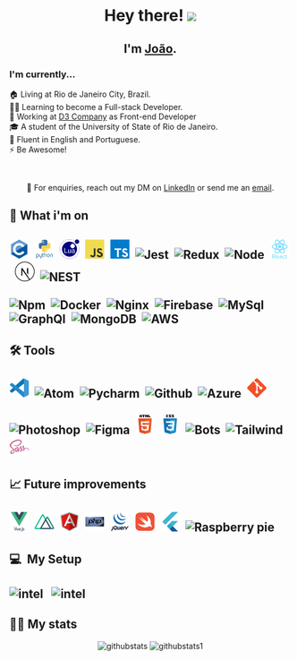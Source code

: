 <h1 align='center'> Hey there! <img src="https://media.giphy.com/media/hvRJCLFzcasrR4ia7z/giphy.gif" width="25px"></h1>
<h2 align='center'>
  I'm <a href="https://github.com/JxVtrl">João</a>.
</h2>
<h3>
  I'm currently...
</h3>
<p>
  🏠 Living at Rio de Janeiro City, Brazil. <br/>
  👨‍💻 Learning to become a Full-stack Developer.<br/>
  🔭 Working at <a href="https://d3.do/" >D3 Company</a> as Front-end Developer<br/>
  🎓 A student of the University of State of Rio de Janeiro.<br/>
  🌱 Fluent in English and Portuguese.<br/>
  ⚡ Be Awesome!<br/>
</p>
<br/>
<p align='center'>
💼 For enquiries, reach out my DM on <a href="https://www.linkedin.com/in/joão-vinicius-vitral/">LinkedIn</a> or send me an <a href="mailto:joaoviniciusvitral@hotmail.com">email<a/>.
</p>

<h2>🧠 What i'm on<h2/>
  <img alt="C" height="35"width="35"src="https://raw.githubusercontent.com/devicons/devicon/master/icons/c/c-original.svg">&nbsp;
	<img alt="Python" height="35"width="35"src="https://raw.githubusercontent.com/devicons/devicon/master/icons/python/python-original-wordmark.svg">&nbsp;
	<img alt="LUA" height="35"width="35"src="https://raw.githubusercontent.com/devicons/devicon/master/icons/lua/lua-plain-wordmark.svg">&nbsp;
  <img alt="Js" height="35" width="35" src="https://raw.githubusercontent.com/devicons/devicon/master/icons/javascript/javascript-original.svg">&nbsp;
  <img alt="Ts" height="35" width="35" src="https://raw.githubusercontent.com/devicons/devicon/master/icons/typescript/typescript-plain.svg">&nbsp;
  <img alt="Jest" height="35" width="35" src="https://cdn.jsdelivr.net/gh/devicons/devicon/icons/jest/jest-plain.svg" />&nbsp;
  <img alt="Redux" height="35" width="35" src="https://cdn.jsdelivr.net/gh/devicons/devicon/icons/redux/redux-original.svg" />&nbsp;
  <img alt="Node" height="35" width="35" src="https://cdn.jsdelivr.net/gh/devicons/devicon/icons/nodejs/nodejs-original.svg">&nbsp;
  <img alt="React" height="35" width="35" src="https://raw.githubusercontent.com/devicons/devicon/master/icons/react/react-original-wordmark.svg">&nbsp;
  <img alt="NEXT" height="35" width="35" src="https://raw.githubusercontent.com/devicons/devicon/master/icons/nextjs/nextjs-line.svg">&nbsp;
  <img alt="NEST" height="35" width="35" src="https://cdn.jsdelivr.net/gh/devicons/devicon/icons/nestjs/nestjs-plain.svg">&nbsp;
  <br/>
  <br/>
  <img alt="Npm" height="35" width="35" src="https://cdn.jsdelivr.net/gh/devicons/devicon/icons/npm/npm-original-wordmark.svg">&nbsp;
  <img alt="Docker" height="35" width="35" src="https://cdn.jsdelivr.net/gh/devicons/devicon/icons/docker/docker-original-wordmark.svg">&nbsp;
  <img alt="Nginx" height="35" width="35" src="https://cdn.jsdelivr.net/gh/devicons/devicon/icons/nginx/nginx-original.svg">&nbsp;
  <img alt="Firebase" height="35" width="35" src="https://cdn.jsdelivr.net/gh/devicons/devicon/icons/firebase/firebase-plain-wordmark.svg">&nbsp;
  <img alt="MySql" height="35" width="35" src="https://cdn.jsdelivr.net/gh/devicons/devicon/icons/mysql/mysql-original-wordmark.svg">&nbsp;
  <img alt="GraphQl" height="35" width="35" src="https://cdn.jsdelivr.net/gh/devicons/devicon/icons/graphql/graphql-plain-wordmark.svg">&nbsp;
  <img alt="MongoDB" height="35" width="35" src="https://cdn.jsdelivr.net/gh/devicons/devicon/icons/mongodb/mongodb-original-wordmark.svg">&nbsp;
  <img alt="AWS" height="35" width="35"  src="https://cdn.jsdelivr.net/gh/devicons/devicon/icons/amazonwebservices/amazonwebservices-original-wordmark.svg">&nbsp;
  
<h2>🛠 Tools<h2/>
  <img alt="VSCODE" height="35" width="35" src="https://raw.githubusercontent.com/devicons/devicon/master/icons/vscode/vscode-original.svg">&nbsp;
  <img alt="Atom" height="35" width="35" src="https://cdn.jsdelivr.net/gh/devicons/devicon/icons/atom/atom-original.svg">&nbsp;
  <img alt="Pycharm" height="35" width="35" src="https://cdn.jsdelivr.net/gh/devicons/devicon/icons/pycharm/pycharm-original.svg">&nbsp;
  <img alt="Github" height="35" width="35" src="https://cdn.jsdelivr.net/gh/devicons/devicon/icons/github/github-original.svg">&nbsp;
  <img alt="Azure" height="35" width="35" src="https://cdn.jsdelivr.net/gh/devicons/devicon/icons/azure/azure-original.svg">&nbsp;
  <img alt="GIT" height="35" width="35" src="https://raw.githubusercontent.com/devicons/devicon/master/icons/git/git-original.svg">&nbsp;
  <br/>
  <br/>
  <img alt="Photoshop" height="35" width="35"  src="https://cdn.jsdelivr.net/gh/devicons/devicon/icons/photoshop/photoshop-line.svg">&nbsp;
  <img alt="Figma" height="35" width="35" src="https://cdn.jsdelivr.net/gh/devicons/devicon/icons/figma/figma-original.svg">&nbsp;
  <img alt="HTML" height="35" width="35" src="https://raw.githubusercontent.com/devicons/devicon/master/icons/html5/html5-original-wordmark.svg">&nbsp;
  <img alt="CSS" height="35" width="35" src="https://raw.githubusercontent.com/devicons/devicon/master/icons/css3/css3-original-wordmark.svg">&nbsp;
  <img alt="Bots" height="35" width="35" src="https://cdn.jsdelivr.net/gh/devicons/devicon/icons/bootstrap/bootstrap-original-wordmark.svg">&nbsp;
  <img alt="Tailwind" height="35" width="35" src="https://cdn.jsdelivr.net/gh/devicons/devicon/icons/tailwindcss/tailwindcss-plain.svg">&nbsp;
  <img alt="SASS" height="35" width="35" src="https://raw.githubusercontent.com/devicons/devicon/master/icons/sass/sass-original.svg">&nbsp;

                                                                                                                                   
<h2>📈 Future improvements<h2/>
  <img alt="VUE" height="35" width="35" src="https://raw.githubusercontent.com/devicons/devicon/master/icons/vuejs/vuejs-original-wordmark.svg">&nbsp;
  <img alt="NUXT" height="35" width="35" src="https://raw.githubusercontent.com/devicons/devicon/master/icons/nuxtjs/nuxtjs-original.svg">&nbsp;
  <img alt="ANGULAR" height="35" width="35" src="https://raw.githubusercontent.com/devicons/devicon/master/icons/angularjs/angularjs-original.svg">&nbsp;
  <img alt="PHP" height="35" width="35" src="https://raw.githubusercontent.com/devicons/devicon/master/icons/php/php-original.svg">&nbsp;
  <img alt="JQUERY" height="35" width="35" src="https://raw.githubusercontent.com/devicons/devicon/master/icons/jquery/jquery-original-wordmark.svg">&nbsp; 
  <img alt="SWIFT" height="35" width="35" src="https://raw.githubusercontent.com/devicons/devicon/master/icons/swift/swift-original.svg">&nbsp;            
  <img alt="FLUTTER" height="35" width="35" src="https://raw.githubusercontent.com/devicons/devicon/master/icons/flutter/flutter-original.svg">&nbsp;      
  <img alt="Raspberry pie" height="35" width="35" src="https://cdn.jsdelivr.net/gh/devicons/devicon/icons/raspberrypi/raspberrypi-original.svg">&nbsp;
  
<h2>💻  My Setup<h2/>
<div align='left'>
	<img src="https://img.shields.io/badge/Intel-Core_i7_6th-0071C5?style=for-the-badge&logo=intel&logoColor=white" alt="intel" title="intel" height="25" />
	&nbsp;
	<img src="https://img.shields.io/badge/NVIDIA-GTX1650-76B900?style=for-the-badge&logo=nvidia&logoColor=white" alt="intel" title="intel" height="25" />
</div>

  
<h2>🚴‍♂‍  My stats</h2>
<div align='center'>
	<img style="display: inline;" height="165" src="http://github-readme-streak-stats.herokuapp.com?user=JxVtrl&theme=tokyonight&hide_border=true" alt="githubstats" title="GithubStats"/>
	<img style="display: inline;" src="https://github-readme-stats.vercel.app/api/top-langs/?username=JxVtrl&layout=compact&theme=tokyonight&hide_border=true" alt="githubstats1" title="GithubStats1"/>
</div>


